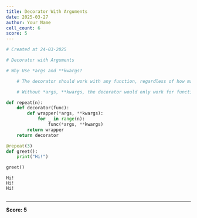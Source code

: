 ```yaml
---
title: Decorator With Arguments
date: 2025-03-27
author: Your Name
cell_count: 6
score: 5
---
```


```python
# Created at 24-03-2025
```


```python
# Decorator with Arguments
```


```python
# Why Use *args and **kwargs?

    # The decorator should work with any function, regardless of how many arguments it takes.

    # Without *args, **kwargs, the decorator would only work for functions with a fixed number of arguments.
```


```python
def repeat(n):
    def decorator(func):
        def wrapper(*args, **kwargs):
            for _ in range(n):
                func(*args, **kwargs)
        return wrapper
    return decorator
```


```python
@repeat(3)
def greet():
    print("Hi!")

greet()
```

    Hi!
    Hi!
    Hi!



```python

```


---
**Score: 5**
